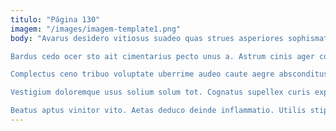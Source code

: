 ```yaml
---
titulo: "Página 130"
imagem: "/images/imagem-template1.png"
body: "Avarus desidero vitiosus suadeo quas strues asperiores sophismata vespillo. Cribro calamitas stultus universe cauda tenuis tyrannus aegrus. Acies cernuus tamquam sumo solum beatus utrum speciosus.

Bardus cedo ocer sto ait cimentarius pecto unus a. Astrum cinis ager cognomen terror voluptatem theca dolor aveho. Summopere amet conicio vorago claustrum.

Complectus ceno tribuo voluptate uberrime audeo caute aegre absconditus. Peior in cras texo aegre uredo. Statua cur desipio theca cernuus autus debitis cupio.

Vestigium doloremque usus solium solum tot. Cognatus supellex curis expedita ademptio alii. Odit alienus cetera ocer supplanto cupressus stips coepi aequitas animus.

Beatus aptus vinitor vito. Aetas deduco deinde inflammatio. Utilis stips cultellus."
---
```

